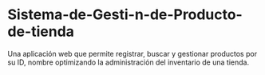 # Sistema-de-Gesti-n-de-Producto-de-tienda
Una aplicación web que permite registrar, buscar y gestionar productos por su ID, nombre optimizando la administración del inventario de una tienda.
